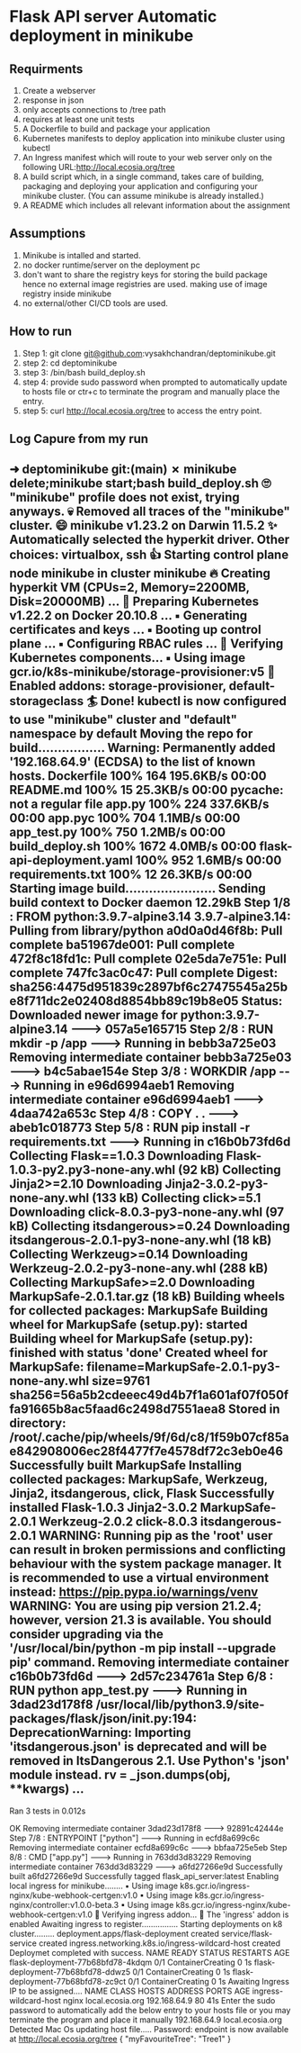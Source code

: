 # Flask API server Automatic deployment in minikube 

Requirments
---------------------------
1. Create a webserver 
2. response in json 
3. only accepts connections to /tree path 
5. requires at least one unit tests 
6. A Dockerfile to build and package your application
7. Kubernetes manifests to deploy application into minikube cluster using kubectl
8. An Ingress manifest which will route to your web server only on the following URL:http://local.ecosia.org/tree
9. A build script which, in a single command, takes care of building, packaging and deploying your application and configuring your minikube cluster. (You can assume minikube is already installed.)
10. A README which includes all relevant information about the assignment


Assumptions 
--------------------
1. Minikube is intalled and started. 
2. no docker runtime/server on the deployment pc 
3. don't want to share the registry keys for storing the build package hence no external image registries are used. making use of image registry inside minikube 
4. no external/other CI/CD tools are used. 



How to run 
---------------------
1. Step 1: git clone git@github.com:vysakhchandran/deptominikube.git
2. step 2: cd deptominikube
3. step 3: /bin/bash build_deploy.sh 
4. step 4: provide sudo password when prompted to automatically update to hosts file or ctr+c to terminate the program and manually place the entry. 
5. step 5: curl http://local.ecosia.org/tree to access the entry point. 

Log Capure from my run
--------------------
➜  deptominikube git:(main) ✗ minikube delete;minikube start;bash build_deploy.sh
🙄  "minikube" profile does not exist, trying anyways.
💀  Removed all traces of the "minikube" cluster.
😄  minikube v1.23.2 on Darwin 11.5.2
✨  Automatically selected the hyperkit driver. Other choices: virtualbox, ssh
👍  Starting control plane node minikube in cluster minikube
🔥  Creating hyperkit VM (CPUs=2, Memory=2200MB, Disk=20000MB) ...
🐳  Preparing Kubernetes v1.22.2 on Docker 20.10.8 ...
    ▪ Generating certificates and keys ...
    ▪ Booting up control plane ...
    ▪ Configuring RBAC rules ...
🔎  Verifying Kubernetes components...
    ▪ Using image gcr.io/k8s-minikube/storage-provisioner:v5
🌟  Enabled addons: storage-provisioner, default-storageclass
🏄  Done! kubectl is now configured to use "minikube" cluster and "default" namespace by default
Moving the repo for build.................
Warning: Permanently added '192.168.64.9' (ECDSA) to the list of known hosts.
Dockerfile                                                                                                                                 100%  164   195.6KB/s   00:00
README.md                                                                                                                                  100%   15    25.3KB/s   00:00
__pycache__: not a regular file
app.py                                                                                                                                     100%  224   337.6KB/s   00:00
app.pyc                                                                                                                                    100%  704     1.1MB/s   00:00
app_test.py                                                                                                                                100%  750     1.2MB/s   00:00
build_deploy.sh                                                                                                                            100% 1672     4.0MB/s   00:00
flask-api-deployment.yaml                                                                                                                  100%  952     1.6MB/s   00:00
requirements.txt                                                                                                                           100%   12    26.3KB/s   00:00
Starting image build.......................
Sending build context to Docker daemon  12.29kB
Step 1/8 : FROM python:3.9.7-alpine3.14
3.9.7-alpine3.14: Pulling from library/python
a0d0a0d46f8b: Pull complete
ba51967de001: Pull complete
472f8c18fd1c: Pull complete
02e5da7e751e: Pull complete
747fc3ac0c47: Pull complete
Digest: sha256:4475d951839c2897bf6c27475545a25be8f711dc2e02408d8854bb89c19b8e05
Status: Downloaded newer image for python:3.9.7-alpine3.14
 ---> 057a5e165715
Step 2/8 : RUN mkdir -p /app
 ---> Running in bebb3a725e03
Removing intermediate container bebb3a725e03
 ---> b4c5abae154e
Step 3/8 : WORKDIR /app
 ---> Running in e96d6994aeb1
Removing intermediate container e96d6994aeb1
 ---> 4daa742a653c
Step 4/8 : COPY . .
 ---> abeb1c018773
Step 5/8 : RUN pip install -r requirements.txt
 ---> Running in c16b0b73fd6d
Collecting Flask==1.0.3
  Downloading Flask-1.0.3-py2.py3-none-any.whl (92 kB)
Collecting Jinja2>=2.10
  Downloading Jinja2-3.0.2-py3-none-any.whl (133 kB)
Collecting click>=5.1
  Downloading click-8.0.3-py3-none-any.whl (97 kB)
Collecting itsdangerous>=0.24
  Downloading itsdangerous-2.0.1-py3-none-any.whl (18 kB)
Collecting Werkzeug>=0.14
  Downloading Werkzeug-2.0.2-py3-none-any.whl (288 kB)
Collecting MarkupSafe>=2.0
  Downloading MarkupSafe-2.0.1.tar.gz (18 kB)
Building wheels for collected packages: MarkupSafe
  Building wheel for MarkupSafe (setup.py): started
  Building wheel for MarkupSafe (setup.py): finished with status 'done'
  Created wheel for MarkupSafe: filename=MarkupSafe-2.0.1-py3-none-any.whl size=9761 sha256=56a5b2cdeeec49d4b7f1a601af07f050ffa91665b8ac5faad6c2498d7551aea8
  Stored in directory: /root/.cache/pip/wheels/9f/6d/c8/1f59b07cf85ae842908006ec28f4477f7e4578df72c3eb0e46
Successfully built MarkupSafe
Installing collected packages: MarkupSafe, Werkzeug, Jinja2, itsdangerous, click, Flask
Successfully installed Flask-1.0.3 Jinja2-3.0.2 MarkupSafe-2.0.1 Werkzeug-2.0.2 click-8.0.3 itsdangerous-2.0.1
WARNING: Running pip as the 'root' user can result in broken permissions and conflicting behaviour with the system package manager. It is recommended to use a virtual environment instead: https://pip.pypa.io/warnings/venv
WARNING: You are using pip version 21.2.4; however, version 21.3 is available.
You should consider upgrading via the '/usr/local/bin/python -m pip install --upgrade pip' command.
Removing intermediate container c16b0b73fd6d
 ---> 2d57c234761a
Step 6/8 : RUN python app_test.py
 ---> Running in 3dad23d178f8
/usr/local/lib/python3.9/site-packages/flask/json/__init__.py:194: DeprecationWarning: Importing 'itsdangerous.json' is deprecated and will be removed in ItsDangerous 2.1. Use Python's 'json' module instead.
  rv = _json.dumps(obj, **kwargs)
...
----------------------------------------------------------------------
Ran 3 tests in 0.012s

OK
Removing intermediate container 3dad23d178f8
 ---> 92891c42444e
Step 7/8 : ENTRYPOINT ["python"]
 ---> Running in ecfd8a699c6c
Removing intermediate container ecfd8a699c6c
 ---> bbfaa725e5eb
Step 8/8 : CMD ["app.py"]
 ---> Running in 763dd3d83229
Removing intermediate container 763dd3d83229
 ---> a6fd27266e9d
Successfully built a6fd27266e9d
Successfully tagged flask_api_server:latest
Enabling local ingress for minikube........
    ▪ Using image k8s.gcr.io/ingress-nginx/kube-webhook-certgen:v1.0
    ▪ Using image k8s.gcr.io/ingress-nginx/controller:v1.0.0-beta.3
    ▪ Using image k8s.gcr.io/ingress-nginx/kube-webhook-certgen:v1.0
🔎  Verifying ingress addon...
🌟  The 'ingress' addon is enabled
Awaiting ingress to register................
Starting deployments on k8 cluster.........
deployment.apps/flask-deployment created
service/flask-service created
ingress.networking.k8s.io/ingress-wildcard-host created
Deploymet completed with success.
NAME                                READY   STATUS              RESTARTS   AGE
flask-deployment-77b68bfd78-4kdqm   0/1     ContainerCreating   0          1s
flask-deployment-77b68bfd78-ddwz5   0/1     ContainerCreating   0          1s
flask-deployment-77b68bfd78-zc9ct   0/1     ContainerCreating   0          1s
Awaiting Ingress IP to be assigned....
NAME                    CLASS   HOSTS              ADDRESS        PORTS   AGE
ingress-wildcard-host   nginx   local.ecosia.org   192.168.64.9   80      41s
Enter the sudo password to automatically add the below entry to your hosts file or you may terminate the program and place it manually
192.168.64.9 local.ecosia.org
Detected Mac Os updating host file.....
Password:
endpoint is now available at http://local.ecosia.org/tree
{
  "myFavouriteTree": "Tree1"
}
